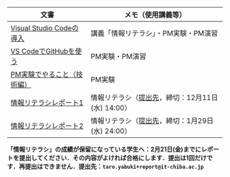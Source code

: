 文書|メモ（使用講義等）
---|---
[Visual Studio Codeの導入](vscode.md)|講義「情報リテラシ」・PM実験・PM演習
[VS CodeでGitHubを使う](git.md)|PM実験・PM演習
[PM実験でやること（技術編）](pmexperiments.md)|PM実験
[情報リテラシレポート1](i-report1.html)|情報リテラシ（[提出先](https://docs.google.com/forms/d/e/1FAIpQLSdbGrlHxBpPLze00y78D44cghuxl5agwHnABQZCzKvZ2lym_Q/viewform)，締切：12月11日(水) 14:00）
[情報リテラシレポート2](i-report2.html)|情報リテラシ（[提出先](https://docs.google.com/forms/d/e/1FAIpQLScyZffDGoE-axALNuusM9HRV4jDPCiB1nUMohUadnkCcDSPXQ/viewform)，締切：1月29日(水) 24:00）

**「情報リテラシ」の成績が保留になっている学生へ：2月21日(金)までにレポートを提出してください．その内容がよければ合格にします．提出は1回だけです．再提出はできません．提出先：`taro.yabuki+report@it-chiba.ac.jp`**
